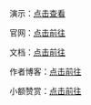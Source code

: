 
演示：[点击查看](http://118.24.16.119:520/winadmin/index.html)

官网：[点击前往](http://118.24.16.119:520/)

文档：[点击前往](http://118.24.16.119:520/doc)

作者博客：[点击前往](http://www.leo96.com)

小额赞赏：[点击前往](http://118.24.16.119:520/#download)
